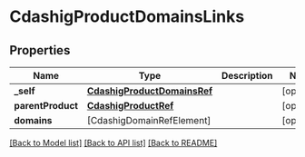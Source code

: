 # CdashigProductDomainsLinks

## Properties
Name | Type | Description | Notes
------------ | ------------- | ------------- | -------------
**_self** | [**CdashigProductDomainsRef**](CdashigProductDomainsRef.md) |  | [optional] 
**parentProduct** | [**CdashigProductRef**](CdashigProductRef.md) |  | [optional] 
**domains** | [CdashigDomainRefElement] |  | [optional] 

[[Back to Model list]](../README.md#documentation-for-models) [[Back to API list]](../README.md#documentation-for-api-endpoints) [[Back to README]](../README.md)



